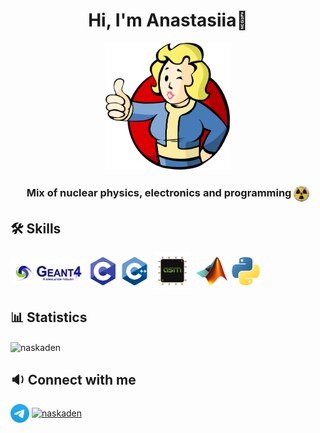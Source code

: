 <h1 align="center">Hi, I'm Anastasiia👋</h1>
<p align="center"><img src="fallout.png" alt="fallout" width="200" heigth="200"/></p>
<h3 align="center">Mix of nuclear physics, electronics and programming <img align="center" src="rad.png" alt="c" width="25" heigth="25"/></h3>


## 🛠️ Skills
<img align="center" src="Geant4.PNG" alt="Geant4" width="120" heigth="40"/>&nbsp;
<img align="center" src="c.png" alt="c" width="40" heigth="40"/>&nbsp;
<img align="center" src="cpp.png" alt="cpp" width="45" heigth="45"/>&nbsp;
<img align="center" src="asm.png" alt="cpp" width="60" heigth="60"/>&nbsp;
<img align="center" src="matlab.png" alt="cpp" width="50" heigth="50"/>&nbsp;
<img align="center" src="python.png" alt="cpp" width="45" heigth="45"/>&nbsp;


## 📊 Statistics

<p><img align="center"
    src="https://github-readme-stats.vercel.app/api/top-langs?username=naskaden&show_icons=true&locale=en&bg_color=0d1117&text_color=ffffff&layout=compact"
    alt="naskaden" 
    bg_color=#808080/></p>

## 🔉 Connect with me 
<p align="left">
    <a href="https://t.me/naskaden" target="blank"><img align="center"
      src="tg.png"
      alt="naskaden" height="30" width="30" /></a>
  <a href="https://instagram.com/naskaden_" target="blank"><img align="center" 
     src="https://raw.githubusercontent.com/rahuldkjain/github-profile-readme-generator/master/src/images/icons/Social/instagram.svg"
     alt="naskaden" height="30" width="40" /></a>
  
</p>

